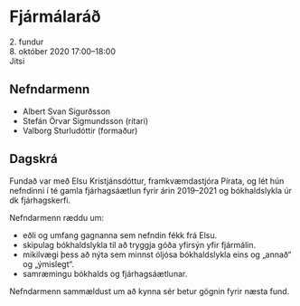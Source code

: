 # Fjármálaráð

2\. fundur  
8\. október 2020 17:00–18:00  
Jitsi

## Nefndarmenn

* Albert Svan Sigurðsson
* Stefán Örvar Sigmundsson (ritari)
* Valborg Sturludóttir (formaður)

## Dagskrá

Fundað var með Elsu Kristjánsdóttur, framkvæmdastjóra Pírata, og lét hún nefndinni í té gamla fjárhagsáætlun fyrir árin 2019–2021 og bókhaldslykla úr dk fjárhagskerfi.

Nefndarmenn ræddu um:
* eðli og umfang gagnanna sem nefndin fékk frá Elsu.
* skipulag bókhaldslykla til að tryggja góða yfirsýn yfir fjármálin.
* mikilvægi þess að nýta sem minnst óljósa bókhaldslykla eins og „annað“ og „ýmislegt“.
* samræmingu bókhalds og fjárhagsáætlunar.

Nefndarmenn sammældust um að kynna sér betur gögnin fyrir næsta fund.
